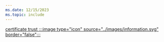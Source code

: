 ```yaml
---
ms.date: 12/15/2023
ms.topic: include
---
```


[certificate trust :::image type="icon" source="../images/information.svg" border="false":::](../../hello-how-it-works-technology.md#certificate-trust "This trust type uses a certificate to authenticate the users to Active Directory. It's required to issue certificates to the users and to the domain controllers")